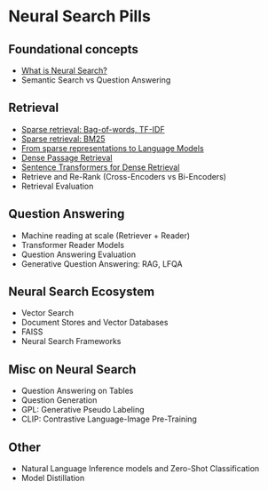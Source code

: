 # Neural Search Pills

## Foundational concepts
- [What is Neural Search?](pills/neural-search.md)
- Semantic Search vs Question Answering

## Retrieval
- [Sparse retrieval: Bag-of-words, TF-IDF](pills/sparse-bow-tfidf.md)
- [Sparse retrieval: BM25](pills/sparse-bm25.md)
- [From sparse representations to Language Models](pills/from-sparse-to-lm.md)
- [Dense Passage Retrieval](pills/dpr.md)
- [Sentence Transformers for Dense Retrieval](pills/sbert.md)
- Retrieve and Re-Rank (Cross-Encoders vs Bi-Encoders)
- Retrieval Evaluation

## Question Answering
- Machine reading at scale (Retriever + Reader)
- Transformer Reader Models
- Question Answering Evaluation
- Generative Question Answering: RAG, LFQA

## Neural Search Ecosystem
- Vector Search
- Document Stores and Vector Databases
- FAISS
- Neural Search Frameworks

## Misc on Neural Search
- Question Answering on Tables
- Question Generation
- GPL: Generative Pseudo Labeling
- CLIP: Contrastive Language-Image Pre-Training

## Other
- Natural Language Inference models and Zero-Shot Classification
- Model Distillation